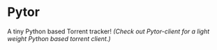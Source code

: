 # Pytor
A tiny Python based Torrent tracker!
*(Check out Pytor-client for a light weight Python based torrent client.)*

